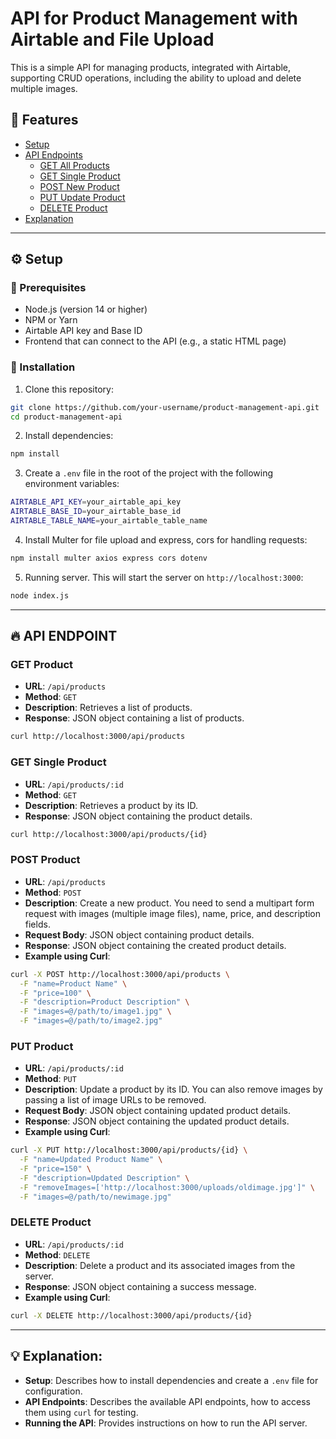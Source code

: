 # API for Product Management with Airtable and File Upload

This is a simple API for managing products, integrated with Airtable, supporting CRUD operations, including the ability to upload and delete multiple images.

## 🚀 Features

- [Setup](#setup)
- [API Endpoints](#api-endpoints)
  - [GET All Products](#get-all-products)
  - [GET Single Product](#get-single-product)
  - [POST New Product](#post-new-product)
  - [PUT Update Product](#put-update-product)
  - [DELETE Product](#delete-product)
- [Explanation](#explanation)
---
## ⚙️ Setup

  ### 🔧 Prerequisites

  - Node.js (version 14 or higher)
  - NPM or Yarn
  - Airtable API key and Base ID
  - Frontend that can connect to the API (e.g., a static HTML page)

  ### 🌟 Installation

  1. Clone this repository:

  ```bash
  git clone https://github.com/your-username/product-management-api.git
  cd product-management-api
  ```

  2. Install dependencies:

  ```bash
  npm install
  ```

  3. Create a `.env` file in the root of the project with the following environment variables:

  ```bash
  AIRTABLE_API_KEY=your_airtable_api_key
  AIRTABLE_BASE_ID=your_airtable_base_id
  AIRTABLE_TABLE_NAME=your_airtable_table_name
  ```

  4. Install Multer for file upload and express, cors for handling requests:

  ```bash
  npm install multer axios express cors dotenv
  ```

  5. Running server. This will start the server on `http://localhost:3000`:

  ```bash
  node index.js
  ```
---
## 🔥 API ENDPOINT
  ### GET Product
  - **URL**: `/api/products`
  - **Method**: `GET`
  - **Description**: Retrieves a list of products.
  - **Response**: JSON object containing a list of products.
  ```bash
  curl http://localhost:3000/api/products
  ```
  ### GET Single Product
  - **URL**: `/api/products/:id`
  - **Method**: `GET`
  - **Description**: Retrieves a product by its ID.
  - **Response**: JSON object containing the product details.
  ```bash
  curl http://localhost:3000/api/products/{id}
  ```
  ### POST Product
  - **URL**: `/api/products`
  - **Method**: `POST`
  - **Description**: Create a new product. You need to send a multipart form request with images (multiple image files), name, price, and description fields.
  - **Request Body**: JSON object containing product details.
  - **Response**: JSON object containing the created product details.
  - **Example using Curl**: 
  ```bash
  curl -X POST http://localhost:3000/api/products \
    -F "name=Product Name" \
    -F "price=100" \
    -F "description=Product Description" \
    -F "images=@/path/to/image1.jpg" \
    -F "images=@/path/to/image2.jpg"
  ```
  ### PUT Product
  - **URL**: `/api/products/:id`
  - **Method**: `PUT`
  - **Description**: Update a product by its ID. You can also remove images by passing a list of image URLs to be removed.
  - **Request Body**: JSON object containing updated product details.
  - **Response**: JSON object containing the updated product details.
  - **Example using Curl**: 
  ```bash
  curl -X PUT http://localhost:3000/api/products/{id} \
    -F "name=Updated Product Name" \
    -F "price=150" \
    -F "description=Updated Description" \
    -F "removeImages=['http://localhost:3000/uploads/oldimage.jpg']" \
    -F "images=@/path/to/newimage.jpg"
  ```
  ### DELETE Product
  - **URL**: `/api/products/:id`
  - **Method**: `DELETE`
  - **Description**: Delete a product and its associated images from the server.
  - **Response**: JSON object containing a success message.
  - **Example using Curl**: 
  ```bash
  curl -X DELETE http://localhost:3000/api/products/{id}
  ```
---
## 💡 Explanation:
  - **Setup**: Describes how to install dependencies and create a `.env` file for configuration.
  - **API Endpoints**: Describes the available API endpoints, how to access them using `curl` for testing.
  - **Running the API**: Provides instructions on how to run the API server.
